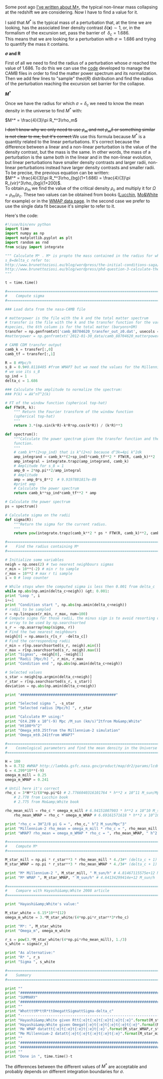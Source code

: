 <!-- 
.. link: 
.. description: 
.. tags: astro/physics, code, Computer, Cosmology, N-body, PhD, simulation, imported
.. date: 2012-04-03
.. title: PhD question #4: calculate the value of M*
.. slug: phd-question-4-calculate-the-value-of-m
-->

Some post ago [I've written about M*](phd-question-1-m.html), the typical non-linear mass collapsing at the redshift we are considering. Now I have to find a value for it.     

<!-- TEASER_END -->    

I said that $M^*$ is the typical mass of a perturbation that, at the time we are looking, has the associated liner density contrast $\delta(\mathbf{x})\sim1$, or, in the formalism of the excursion set, pass the barrier of &nbsp;$\delta_c=1.686$.     
This means that we are looking for a perturbation with $\sigma\simeq1.686$ and trying to quantify the mass it contains.    
    
<strong>$\sigma$ and R</strong>    
    
First of all we need to find the radius of a perturbation whose $\sigma$ reached the value of 1.686. To do this we can use the <a href="http://www.brunettoziosi.eu/blog/wordpress/the-initial-conditions-saga/" target="_blank" title="The “Initial Conditions” saga">code</a> developed to manage the CAMB files in order to find the matter power spectrum and its normalization. Then we add few lines to "sample" the$\sigma(R)$ distribution and find the radius of the perturbation reaching the excursion set barrier for the collapse.     
    
<strong>$M^*$</strong>    
    
Once we have the radius for which $\sigma = \delta_c$ we need to know the mean density in the universe to find $M^*$ with:    
    
$M^* = \frac{4}{3}\pi R_*^3\rho_m$    
    
<del>I don't know why we only need to use $\rho_m$ and not $\rho_m\delta$ or something similar is not clear to me, but it's correct.</del>We use this formula because $M^*$ is a quantity related to the linear perturbations. It's correct because the difference between a linear and a non-linear perturbation is the value of the density contrast, but the mass is the same. In other words, the mass of a perturbation is the same both in the linear and in the non-linear evolution, but linear perturbations have smaller density contrasts and larger radii, non-linear perturbations instead have larger density contrasts and smaller radii. To be precise, the previous equation can be written:    
$M^* = \frac{4}{3}\pi R_*^3\rho_{bg}(1+1.686) = \frac{4}{3}\pi R_{vir}^3\rho_{bg}(1+200)$.    
To obtain $\rho_m$ we find the value of the critical density $\rho_c$ and multiply it for $\Omega = \rho_m / \rho_c$. These two values can be obtained from books (<a href="http://www.amazon.com/Cosmology-Prof-Peter-Coles/dp/0471489093/ref=ntt_at_ep_dpt_2" target="_blank" title="Coles &amp; Lucchin">Lucchin</a>, <a href="http://www.amazon.com/Galaxy-Formation-Evolution-Houjun-Mo/dp/0521857937/ref=sr_1_1?s=books&amp;ie=UTF8&amp;qid=1333458377&amp;sr=1-1" target="_blank" title="Mo, van den Bosch &amp; White">Mo&amp;White</a> for example) or in the <a href="http://lambda.gsfc.nasa.gov/product/map/dr2/params/lcdm_wmap.cfm" target="_blank" title="WMAP data page">WMAP data page</a>. In the second case we prefer to use the single data fit because it's simpler to refer to it.    
    
Here's the code:    
    
````python
#!/use/bin/env python
import time
import numpy as np
import matplotlib.pyplot as plt
import random as rnd
from scipy import integrate

""" Calculate M* . M* is propto the mass contained in the radius for which 
s_8=delta_c refer to: 
http://www.brunettoziosi.eu/blog/wordpress/the-initial-conditions-saga/
http://www.brunettoziosi.eu/blog/wordpress/phd-question-3-calculate-the-value-of-m/
"""

t = time.time()

#===============================================================================
#    Compute sigma
#===============================================================================

### Load data from the nasa-CAMB file 

# matterpower is the file with the k and the total matter spectrum
# transfer is the file with the k and the transfer function for the various 
#species, the 6th column is for the total matter (baryons+DM)
transfer = np.genfromtxt('camb_88704620_transfer_out_z0.dat', usecols = (0,6))
#matterpower = np.genfromtxt('2012-01-30_data/camb_88704620_matterpower_z0.dat')

# CAMB CDM transfer output
camb_k = transfer[:,0]
camb_tf = transfer[:,1] 

R = 8 #Mpc/h
s_8 = 0.9#0.8118405 #from WMAP7 but we need the values for the Millennium-2, so 
# we use its s_8
sp_ind = 1
delta_c = 1.686

### Calculate the amplitude to normalize the spectrum:
### P(k) = Ak^nT^2(k) 

# FT of the window function (spherical top-hat)
def FTW(R, k): 
	""" Return the Fourier transform of the window function 
	(spherical top-hat)
	"""
	return 3.*(np.sin(k*R)-k*R*np.cos(k*R)) / (k*R)**3

def spectrum():
	"""Calculate the power spectrum given the transfer function and the FT of the window 
	function.
	"""
	# camb_k**(2+sp_ind) that is k^(2+n) because d^3k=4pi k^2dk
	amp_integrand = camb_k**(2+sp_ind)*camb_tf**2 * FTW(R, camb_k)**2
	amp_integral = integrate.trapz(amp_integrand, camb_k)
	# Amplitude for s_8 = 1
	amp_0 = 2*np.pi**2/amp_integral
	# Amplitude
	amp = amp_0*s_8**2  # 9.9197881817e-09
	#print amp
	# Calculate the power spectrum
	return camb_k**sp_ind*camb_tf**2 * amp

# Calculate the power spectrum
ps = spectrum()

# Calculate sigma on the radii
def sigma(R):
	"""Return the sigma for the current radius.
	"""
	return pow(integrate.trapz(camb_k**2 * ps * FTW(R, camb_k)**2, camb_k)/(2*np.pi**2), 0.5)

#===============================================================================
#    Find the radius containing M*
#===============================================================================

# Initialize some variables
neigh = np.ones(2) # two nearest neighbours sigmas
r_min = 10**(-2) # min r to sample
r_max = 10**2 # max r ti sample
i = 0 # loop counter

# While stops when the computed sigma is less then 0.001 from delta_c
while np.abs(np.amin(delta_c+neigh)) &gt; 0.001:
print "Loop ", i
i+=1
print "Condition start ", np.abs(np.amin(delta_c+neigh))
# radii to be sampled
r = np.linspace(r_min, r_max, num=100)
# Compute sigma for those radii, the minus sign is to avoid resorting of the
# array to be used by np.searchsorted
s_r = -np.asarray(map(sigma, r))
# Find the two nearest neighbours
neigh[0] = np.amax(s_r[s_r  -delta_c])
# Find the corresponding radii
r_min = r[np.searchsorted(s_r, neigh).min()]
r_max = r[np.searchsorted(s_r, neigh).max()]
print "Sigmas", -neigh[0], -neigh[1]
print "Radii [Mpc/h] ", r_min, r_max
print "Condition end ", np.abs(np.amin(delta_c+neigh))

# Selected values
s_star = neigh[np.argmin(delta_c+neigh)]
r_star = r[np.searchsorted(s_r, s_star)]
deviation = np.abs(np.amin(delta_c+neigh))

print "############################################"

print "Selected sigma ", -s_star
print "Selected radius [Mpc/h] ", r_star

print "Calculate M* using:"
print "Gt4.299 x 10^(-9) Mpc /M_sun (km/s)^2tfrom Mo&amp;White"
print "Ht100*h^2"
print "Omega_mt0.25tfrom the Millennium-2 simulation"
print "Omega_mt0.241tfrom WMAP7"

#===============================================================================
#    Cosmological parameters and find the mean density in the Universe
#===============================================================================

H = 100
h = 0.732 #WMAP http://lambda.gsfc.nasa.gov/product/map/dr2/params/lcdm_wmap.cfm
G = 4.299*10**(-9)
omega_m_mill = 0.25
omega_m_WMAP = 0.241

# Until here it's correct
rho_c = 3*H**2/(8*np.pi*G) # 2.7766040316101764 * h**2 x 10^11 M_sun/Mpc^3
	# 2.778 from Lucchin book
	# 2.775 from Mo&amp;White book

rho_mean_mill = rho_c * omega_m_mill # 6.94151007903 * h**2 x 10^10 M_sun/Mpc^3 = 3.71942769658 x 10^10 M_sun/Mpc^3
	rho_mean_WMAP = rho_c * omega_m_WMAP # 6.69161571618 * h**2 x 10^10 M_sun/Mpc^3 = 3.58552829951 x 10^10 M_sun/Mpc^3

print "rho_c = 3H^2/8 pi G = ", rho_c," h^2 M_sun/Mpc^3"
print "Millennium-2 rho_mean = omega_m_mill * rho_c = ", rho_mean_mill, " h^2 M_sun/Mpc^3 = ", rho_mean_mill*h**2
print "WMAP7 rho_mean = omega_m_WMAP * rho_c = ", rho_mean_WMAP, " h^2 M_sun/Mpc^3 = ", rho_mean_WMAP*h**2 

#===============================================================================
#    Compute M*
#===============================================================================

M_star_mill = np.pi * r_star**3 * rho_mean_mill * 4./3#* (delta_c + 1)
M_star_WMAP = np.pi * r_star**3 * rho_mean_WMAP * 4./3#* (delta_c + 1)

print "M* Millennium-2 ", M_star_mill, " M_sun/h" # 4.81467115575e+12 M_sun/h
print "M* WMAP ", M_star_WMAP, " M_sun/h" # 4.64134299414e+12 M_sun/h

#===============================================================================
#    Compare with Hayashi&amp;White 2008 article
#===============================================================================

print "Hayashi&amp;White's value:"

M_star_white = 6.15*10**(12)
omega_m_white = 3.*M_star_white/(4*np.pi*r_star**3*rho_c)

print "M*: ", M_star_white
print "Omega_m", omega_m_white

r_s = pow(3.*M_star_white/(4*np.pi*rho_mean_mill), 1./3)
s_white = sigma(r_s)

print "As alternative:"
print "R* ", r_s
print "Sigma ", s_white

#===============================================================================
#    Summary
#===============================================================================

print ""
print "##############################################################################################################"
print "SUMMARY"
print "##############################################################################################################"
print ""
print "WhottttM*ttR*ttOmegattSigmattSigma-delta_c"
print "--------------------------------------------------------------------------------------------------------------"
print "Hayashi&amp;White given Rtt{:e}t{:e}t{:e}t{:e}t{:e}".format(M_star_white,r_star,omega_m_white,-s_star,deviation)
print "Hayashi&amp;White given Omegat{:e}t{:e}t{:e}t{:e}t{:e}".format(M_star_white,r_s,omega_m_mill,s_white,np.abs(s_white-delta_c))
print 'Me WMAP datattt{:e}t{:e}t{:e}t{:e}t{:e}'.format(M_star_WMAP,r_star,omega_m_WMAP,-s_star,deviation)
print "Me Millennium-2 datatt{:e}t{:e}t{:e}t{:e}t{:e}".format(M_star_mill,r_star,omega_m_mill,-s_star,deviation)
print ""
print "##############################################################################################################"
print "##############################################################################################################"
print ""
print "Done in ", time.time()-t
````
	
The differences between the different values of $M^*$ are acceptable and probably depends on different integration boundaries for $\sigma$.